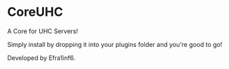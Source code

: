 # CoreUHC
A Core for UHC Servers!

Simply install by dropping it into your plugins folder and you're good to go!

Developed by Efra1inf6.
